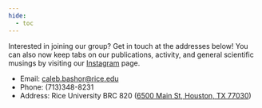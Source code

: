 ```yaml
---
hide:
  - toc
---
```


<link rel="stylesheet" href="../assets/page_contact.css" />

<!-- ![Bashor Lab Group Photo](./images/group-photo.jpg) -->

Interested in joining our group? Get in touch at the addresses below! You can also now keep tabs on our publications, activity, and general scientific musings by visiting our [Instagram](https://www.instagram.com/bashor_lab/) page.

- Email: [caleb.bashor@rice.edu](mailto:caleb.bashor@rice.edu)
- Phone: (713)348-8231
- Address: Rice University BRC 820 ([6500 Main St, Houston, TX 77030](https://maps.app.goo.gl/pYs2ZKzcHBGEXALK7))
